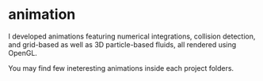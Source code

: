 # animation

I developed animations featuring numerical integrations, collision detection, and grid-based as well as 3D particle-based fluids, all rendered using OpenGL.

You may find few ineteresting animations inside each project folders.
